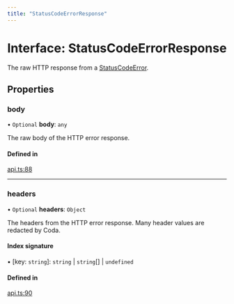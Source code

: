 ```yaml
---
title: "StatusCodeErrorResponse"
---
```

# Interface: StatusCodeErrorResponse

The raw HTTP response from a [StatusCodeError](../classes/StatusCodeError.md).

## Properties

### body

• `Optional` **body**: `any`

The raw body of the HTTP error response.

#### Defined in

[api.ts:88](https://github.com/coda/packs-sdk/blob/main/api.ts#L88)

___

### headers

• `Optional` **headers**: `Object`

The headers from the HTTP error response. Many header values are redacted by Coda.

#### Index signature

▪ [key: `string`]: `string` \| `string`[] \| `undefined`

#### Defined in

[api.ts:90](https://github.com/coda/packs-sdk/blob/main/api.ts#L90)
